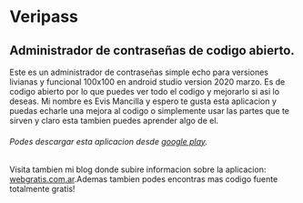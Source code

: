 # Veripass
## Administrador de contraseñas de codigo abierto.
Este es un administrador de contraseñas simple echo para versiones livianas y funcional 100x100 en android studio version 2020 marzo. Es de codigo abierto por lo que puedes ver todo el codigo y mejorarlo si asi lo deseas. Mi nombre es Evis Mancilla y espero te gusta esta aplicacion y puedas echarle una mejora al codigo o simplemente usar las partes que te sirven y claro esta tambien puedes aprender algo de el.
###### Podes descargar esta aplicacion desde [google play](https://play.google.com/store/apps/details?id=com.Veripass1).
Visita tambien mi blog donde subire informacion sobre la aplicacion: [webgratis.com.ar](https://www.webgratis.com.ar).Ademas tambien podes encontras mas codigo fuente totalmente gratis!


